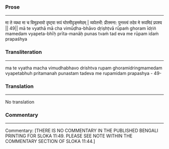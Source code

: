 ### Prose 
 --- 
मा ते व्यथा मा च विमूढभावो
दृष्ट्वा रूपं घोरमीदृङ्ममेदम् |
व्यपेतभी: प्रीतमना: पुनस्त्वं
तदेव मे रूपमिदं प्रपश्य || 49||
mā te vyathā mā cha vimūḍha-bhāvo
dṛiṣhṭvā rūpaṁ ghoram īdṛiṅ mamedam
vyapeta-bhīḥ prīta-manāḥ punas tvaṁ
tad eva me rūpam idaṁ prapaśhya

### Transliteration 
 --- 
ma te vyatha macha vimudhabhavo drishtva rupam ghoramidringmamedam vyapetabhuh pritamanah punastam tadeva me rupamidam prapashya - 49-

### Translation 
 --- 
No translation

### Commentary 
 --- 
Commentary: [THERE IS NO COMMENTARY IN THE PUBLISHED BENGALI PRINTING FOR SLOKA 11:49. PLEASE SEE NOTE WITHIN THE COMMENTARY SECTION OF SLOKA 11:44.]